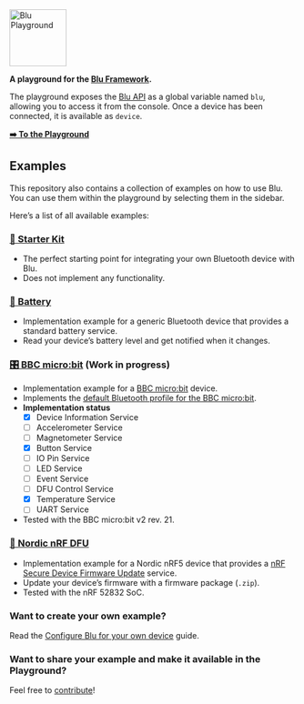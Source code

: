 <img src="https://max-herrmann.com/deploy/blu/blu-playground_logo.png?0" height="100" alt="Blu Playground">

**A playground for the [Blu Framework](https://github.com/maxherrmann/blu).**

The playground exposes the [Blu API](https://github.com/maxherrmann/blu/wiki#blu-api-reference) as a global variable named `blu`, allowing you to access it from the console. Once a device has been connected, it is available as `device`.

[**➡️ To the Playground**](https://playground.blu.js.org/)

## Examples

This repository also contains a collection of examples on how to use Blu. You can use them within the playground by selecting them in the sidebar.

Here’s a list of all available examples:

### [🧱 Starter Kit](https://github.com/maxherrmann/blu-playground/tree/main/examples/starter-kit)
- The perfect starting point for integrating your own Bluetooth device with Blu.
- Does not implement any functionality.

### [🔋 Battery](https://github.com/maxherrmann/blu-playground/tree/main/examples/battery)
<!--- [**Documentation**](https://github.com/maxherrmann/blu-playground/wiki/Examples/Battery)-->
- Implementation example for a generic Bluetooth device that provides a standard battery service.
- Read your device’s battery level and get notified when it changes.

### [🎛️ BBC micro:bit](https://github.com/maxherrmann/blu-playground/tree/main/examples/microbit) (Work in progress)
<!--- [**Documentation**](https://github.com/maxherrmann/blu-playground/wiki/Examples/BBC-micro-bit)-->
- Implementation example for a [BBC micro:bit](https://www.microbit.org/) device.
- Implements the [default Bluetooth profile for the BBC micro:bit](https://lancaster-university.github.io/microbit-docs/resources/bluetooth/bluetooth_profile.html).
- **Implementation status**
  - [x] Device Information Service
  - [ ] Accelerometer Service
  - [ ] Magnetometer Service
  - [x] Button Service
  - [ ] IO Pin Service
  - [ ] LED Service
  - [ ] Event Service
  - [ ] DFU Control Service
  - [x] Temperature Service
  - [ ] UART Service
- Tested with the BBC micro:bit v2 rev. 21.

### [🔄 Nordic nRF DFU](https://github.com/maxherrmann/blu-playground/tree/main/examples/nrf-dfu)
<!--- [**Documentation**](https://github.com/maxherrmann/blu-playground/wiki/Examples/Nordic-nRF-DFU)-->
- Implementation example for a Nordic nRF5 device that provides a [nRF Secure Device Firmware Update](https://infocenter.nordicsemi.com/index.jsp?topic=%2Fcom.nordic.infocenter.sdk5.v12.0.0%2Flib_dfu_transport_ble.html) service.
- Update your device’s firmware with a firmware package (`.zip`).
- Tested with the nRF 52832 SoC.

### Want to create your own example?
Read the [Configure Blu for your own device](https://github.com/maxherrmann/blu/wiki/Configuring-Blu-for-your-own-device) guide.

### Want to share your example and make it available in the Playground?
Feel free to [contribute](https://github.com/maxherrmann/blu-playground/compare)!